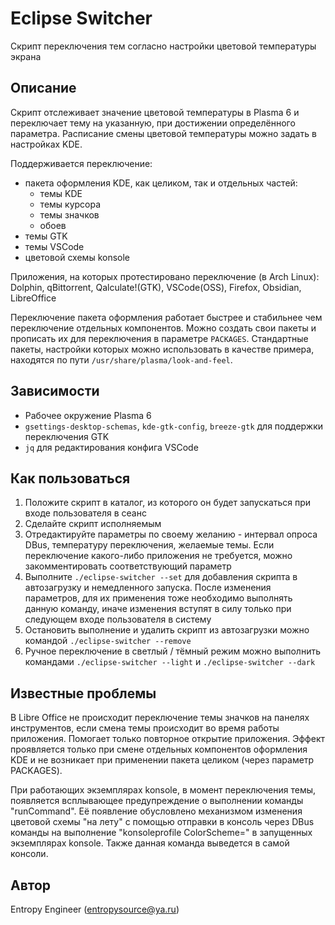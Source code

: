 # Eclipse Switcher

Скрипт переключения тем согласно настройки цветовой температуры экрана

## Описание

Скрипт отслеживает значение цветовой температуры в Plasma 6 и переключает тему на указанную, при достижении определённого параметра.
Расписание смены цветовой температуры можно задать в настройках KDE.

Поддерживается переключение:
- пакета оформления KDE, как целиком, так и отдельных частей:
    - темы KDE
    - темы курсора
    - темы значков
    - обоев
- темы GTK
- темы VSCode
- цветовой схемы konsole

Приложения, на которых протестировано переключение (в Arch Linux): Dolphin, qBittorrent, Qalculate!(GTK), VSCode(OSS), Firefox, Obsidian, LibreOffice

Переключение пакета оформления работает быстрее и стабильнее чем переключение отдельных компонентов. Можно создать свои пакеты и прописать их для переключения в параметре `PACKAGES`. Стандартные пакеты, настройки которых можно использовать в качестве примера, находятся по пути `/usr/share/plasma/look-and-feel`.

## Зависимости

- Рабочее окружение Plasma 6
- `gsettings-desktop-schemas`, `kde-gtk-config`, `breeze-gtk` для поддержки переключения GTK
- `jq` для редактирования конфига VSCode

## Как пользоваться

1. Положите скрипт в каталог, из которого он будет запускаться при входе пользователя в сеанс
2. Сделайте скрипт исполняемым
3. Отредактируйте параметры по своему желанию - интервал опроса DBus, температуру переключения, желаемые темы. Если переключение какого-либо приложения не требуется, можно закомментировать соответствующий параметр
4. Выполните `./eclipse-switcher --set` для добавления скрипта в автозагрузку и немедленного запуска. После изменения параметров, для их применения тоже необходимо выполнять данную команду, иначе изменения вступят в силу только при следующем входе пользователя в систему
5. Остановить выполнение и удалить скрипт из автозагрузки можно командой `./eclipse-switcher --remove`
6. Ручное переключение в светлый / тёмный режим можно выполнить командами `./eclipse-switcher --light` и `./eclipse-switcher --dark`

## Известные проблемы

В Libre Office не происходит переключение темы значков на панелях инструментов, если смена темы происходит во время работы приложения. Помогает только повторное открытие приложения.
Эффект проявляется только при смене отдельных компонентов оформления KDE и не возникает при применении пакета целиком (через параметр PACKAGES).

При работающих экземплярах konsole, в момент переключения темы, появляется всплывающее предупреждение о выполнении команды "runCommand". Её появление обусловлено механизмом изменения цветовой схемы "на лету" с помощью отправки в консоль через DBus команды на выполнение "konsoleprofile ColorScheme=" в запущенных экземплярах konsole. Также данная команда выведется в самой консоли.

## Автор

Entropy Engineer (entropysource@ya.ru)